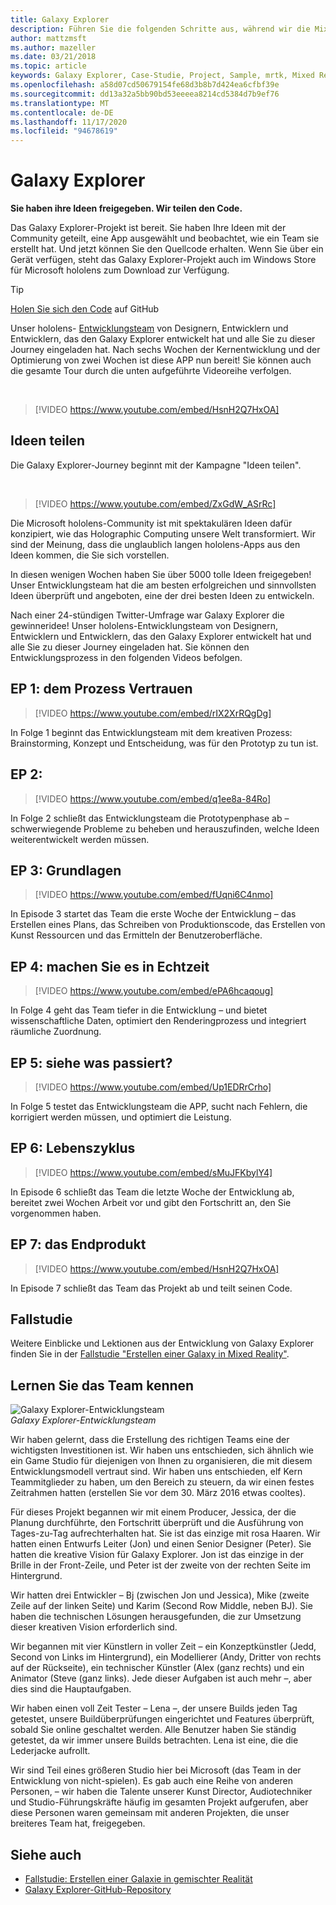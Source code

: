 ```yaml
---
title: Galaxy Explorer
description: Führen Sie die folgenden Schritte aus, während wir die Mixed Reality-app (Galaxy Explorer) entwickeln, die Gewinner der Ideen Kampagne.
author: mattzmsft
ms.author: mazeller
ms.date: 03/21/2018
ms.topic: article
keywords: Galaxy Explorer, Case-Studie, Project, Sample, mrtk, Mixed Reality Toolkit, Unity, Beispiel-apps, Beispiel-apps, Open Source, Microsoft Store, hololens, Mixed Reality-Headset, Windows Mixed Reality-Headset, Virtual Reality-Headset
ms.openlocfilehash: a58d07cd50679154fe68d3b8b7d424ea6cfbf39e
ms.sourcegitcommit: dd13a32a5bb90bd53eeeea8214cd5384d7b9ef76
ms.translationtype: MT
ms.contentlocale: de-DE
ms.lasthandoff: 11/17/2020
ms.locfileid: "94678619"
---
```

# <a name="galaxy-explorer"></a>Galaxy Explorer

**Sie haben ihre Ideen freigegeben. Wir teilen den Code.**

Das Galaxy Explorer-Projekt ist bereit. Sie haben Ihre Ideen mit der Community geteilt, eine App ausgewählt und beobachtet, wie ein Team sie erstellt hat. Und jetzt können Sie den Quellcode erhalten. Wenn Sie über ein Gerät verfügen, steht das Galaxy Explorer-Projekt auch im Windows Store für Microsoft hololens zum Download zur Verfügung.
>[!TIP]
>[Holen Sie sich den Code](https://github.com/Microsoft/GalaxyExplorer) auf GitHub

Unser hololens- [Entwicklungsteam](galaxy-explorer.md#meet-the-team) von Designern, Entwicklern und Entwicklern, das den Galaxy Explorer entwickelt hat und alle Sie zu dieser Journey eingeladen hat. Nach sechs Wochen der Kernentwicklung und der Optimierung von zwei Wochen ist diese APP nun bereit! Sie können auch die gesamte Tour durch die unten aufgeführte Videoreihe verfolgen.

<br>

>[!VIDEO https://www.youtube.com/embed/HsnH2Q7HxOA]

## <a name="share-your-idea"></a>Ideen teilen

Die Galaxy Explorer-Journey beginnt mit der Kampagne "Ideen teilen".

<br>

>[!VIDEO https://www.youtube.com/embed/ZxGdW_ASrRc]

Die Microsoft hololens-Community ist mit spektakulären Ideen dafür konzipiert, wie das Holographic Computing unsere Welt transformiert. Wir sind der Meinung, dass die unglaublich langen hololens-Apps aus den Ideen kommen, die Sie sich vorstellen.

In diesen wenigen Wochen haben Sie über 5000 tolle Ideen freigegeben! Unser Entwicklungsteam hat die am besten erfolgreichen und sinnvollsten Ideen überprüft und angeboten, eine der drei besten Ideen zu entwickeln.

Nach einer 24-stündigen Twitter-Umfrage war Galaxy Explorer die gewinneridee! Unser hololens-Entwicklungsteam von Designern, Entwicklern und Entwicklern, das den Galaxy Explorer entwickelt hat und alle Sie zu dieser Journey eingeladen hat. Sie können den Entwicklungsprozess in den folgenden Videos befolgen.

## <a name="ep-1-trust-the-process"></a>EP 1: dem Prozess Vertrauen

>[!VIDEO https://www.youtube.com/embed/rIX2XrRQgDg]

In Folge 1 beginnt das Entwicklungsteam mit dem kreativen Prozess: Brainstorming, Konzept und Entscheidung, was für den Prototyp zu tun ist.

## <a name="ep-2-lets-do-this"></a>EP 2:

>[!VIDEO https://www.youtube.com/embed/q1ee8a-84Ro]

In Folge 2 schließt das Entwicklungsteam die Prototypenphase ab – schwerwiegende Probleme zu beheben und herauszufinden, welche Ideen weiterentwickelt werden müssen.

## <a name="ep-3-laying-foundations"></a>EP 3: Grundlagen

>[!VIDEO https://www.youtube.com/embed/fUqni6C4nmo]

In Episode 3 startet das Team die erste Woche der Entwicklung – das Erstellen eines Plans, das Schreiben von Produktionscode, das Erstellen von Kunst Ressourcen und das Ermitteln der Benutzeroberfläche.

## <a name="ep-4-make-it-real"></a>EP 4: machen Sie es in Echtzeit

>[!VIDEO https://www.youtube.com/embed/ePA6hcaqoug]

In Folge 4 geht das Team tiefer in die Entwicklung – und bietet wissenschaftliche Daten, optimiert den Renderingprozess und integriert räumliche Zuordnung.

## <a name="ep-5-see-what-happens"></a>EP 5: siehe was passiert?

>[!VIDEO https://www.youtube.com/embed/Up1EDRrCrho]

In Folge 5 testet das Entwicklungsteam die APP, sucht nach Fehlern, die korrigiert werden müssen, und optimiert die Leistung.

## <a name="ep-6-coming-to-life"></a>EP 6: Lebenszyklus

>[!VIDEO https://www.youtube.com/embed/sMuJFKbylY4]

In Episode 6 schließt das Team die letzte Woche der Entwicklung ab, bereitet zwei Wochen Arbeit vor und gibt den Fortschritt an, den Sie vorgenommen haben.

## <a name="ep-7-the-final-product"></a>EP 7: das Endprodukt

>[!VIDEO https://www.youtube.com/embed/HsnH2Q7HxOA]

In Episode 7 schließt das Team das Projekt ab und teilt seinen Code.

## <a name="case-study"></a>Fallstudie

Weitere Einblicke und Lektionen aus der Entwicklung von Galaxy Explorer finden Sie in der [Fallstudie "Erstellen einer Galaxy in Mixed Reality"](../../out-of-scope/case-study-creating-a-galaxy-in-mixed-reality.md).

## <a name="meet-the-team"></a>Lernen Sie das Team kennen

![Galaxy Explorer-Entwicklungsteam](images/syiteampic.jpg)<br>
*Galaxy Explorer-Entwicklungsteam*

Wir haben gelernt, dass die Erstellung des richtigen Teams eine der wichtigsten Investitionen ist. Wir haben uns entschieden, sich ähnlich wie ein Game Studio für diejenigen von Ihnen zu organisieren, die mit diesem Entwicklungsmodell vertraut sind. Wir haben uns entschieden, elf Kern Teammitglieder zu haben, um den Bereich zu steuern, da wir einen festes Zeitrahmen hatten (erstellen Sie vor dem 30. März 2016 etwas cooltes).

Für dieses Projekt begannen wir mit einem Producer, Jessica, der die Planung durchführte, den Fortschritt überprüft und die Ausführung von Tages-zu-Tag aufrechterhalten hat. Sie ist das einzige mit rosa Haaren. Wir hatten einen Entwurfs Leiter (Jon) und einen Senior Designer (Peter). Sie hatten die kreative Vision für Galaxy Explorer. Jon ist das einzige in der Brille in der Front-Zeile, und Peter ist der zweite von der rechten Seite im Hintergrund.

Wir hatten drei Entwickler – Bj (zwischen Jon und Jessica), Mike (zweite Zeile auf der linken Seite) und Karim (Second Row Middle, neben BJ). Sie haben die technischen Lösungen herausgefunden, die zur Umsetzung dieser kreativen Vision erforderlich sind.

Wir begannen mit vier Künstlern in voller Zeit – ein Konzeptkünstler (Jedd, Second von Links im Hintergrund), ein Modellierer (Andy, Dritter von rechts auf der Rückseite), ein technischer Künstler (Alex (ganz rechts) und ein Animator (Steve (ganz links). Jede dieser Aufgaben ist auch mehr –, aber dies sind die Hauptaufgaben.

Wir haben einen voll Zeit Tester – Lena –, der unsere Builds jeden Tag getestet, unsere Buildüberprüfungen eingerichtet und Features überprüft, sobald Sie online geschaltet werden. Alle Benutzer haben Sie ständig getestet, da wir immer unsere Builds betrachten. Lena ist eine, die die Lederjacke aufrollt.

Wir sind Teil eines größeren Studio hier bei Microsoft (das Team in der Entwicklung von nicht-spielen). Es gab auch eine Reihe von anderen Personen, – wir haben die Talente unserer Kunst Director, Audiotechniker und Studio-Führungskräfte häufig im gesamten Projekt aufgerufen, aber diese Personen waren gemeinsam mit anderen Projekten, die unser breiteres Team hat, freigegeben.

## <a name="see-also"></a>Siehe auch
* [Fallstudie: Erstellen einer Galaxie in gemischter Realität](../../out-of-scope/case-study-creating-a-galaxy-in-mixed-reality.md)
* [Galaxy Explorer-GitHub-Repository](https://github.com/Microsoft/GalaxyExplorer)
